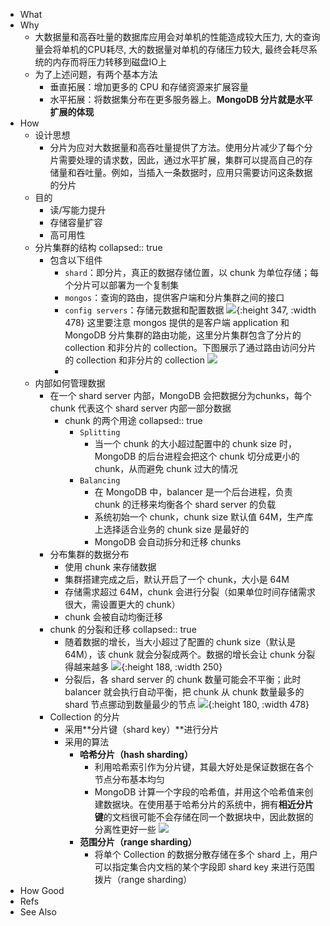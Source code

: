 - What
- Why
	- 大数据量和高吞吐量的数据库应用会对单机的性能造成较大压力, 大的查询量会将单机的CPU耗尽, 大的数据量对单机的存储压力较大, 最终会耗尽系统的内存而将压力转移到磁盘IO上
	- 为了上述问题，有两个基本方法
		- 垂直拓展：增加更多的 CPU 和存储资源来扩展容量
		- 水平拓展：将数据集分布在更多服务器上。**MongoDB 分片就是水平扩展的体现**
- How
	- 设计思想
		- 分片为应对大数据量和高吞吐量提供了方法。使用分片减少了每个分片需要处理的请求数，因此，通过水平扩展，集群可以提高自己的存储量和吞吐量。例如，当插入一条数据时，应用只需要访问这条数据的分片
	- 目的
		- 读/写能力提升
		- 存储容量扩容
		- 高可用性
	- 分片集群的结构
	  collapsed:: true
		- 包含以下组件
			- `shard`：即分片，真正的数据存储位置，以 chunk 为单位存储；每个分片可以部署为一个复制集
			- `mongos`：查询的路由，提供客户端和分片集群之间的接口
			- `config servers`：存储元数据和配置数据
			   ![](https://pdai.tech/images/db/mongo/mongo-z-shard-1.png){:height 347, :width 478}
			  这里要注意 mongos 提供的是客户端 application 和 MongoDB 分片集群的路由功能，这里分片集群包含了分片的 collection 和非分片的 collection。下图展示了通过路由访问分片的 collection 和非分片的 collection
			  ![](https://pdai.tech/images/db/mongo/mongo-z-shard-2.png)
			-
	- 内部如何管理数据
		- 在一个 shard server 内部，MongoDB 会把数据分为chunks，每个 chunk 代表这个 shard server 内部一部分数据
			- chunk 的两个用途
			  collapsed:: true
				- `Splitting`
					- 当一个 chunk 的大小超过配置中的 chunk size 时，MongoDB 的后台进程会把这个 chunk 切分成更小的 chunk，从而避免 chunk 过大的情况
				- `Balancing`
					- 在 MongoDB 中，balancer 是一个后台进程，负责 chunk 的迁移来均衡各个 shard server 的负载
					- 系统初始一个 chunk，chunk size 默认值 64M，生产库上选择适合业务的 chunk size 是最好的
					- MongoDB 会自动拆分和迁移 chunks
		- 分布集群的数据分布
			- 使用 chunk 来存储数据
			- 集群搭建完成之后，默认开启了一个 chunk，大小是 64M
			- 存储需求超过 64M，chunk 会进行分裂（如果单位时间存储需求很大，需设置更大的 chunk）
			- chunk 会被自动均衡迁移
		- chunk 的分裂和迁移
		  collapsed:: true
			- 随着数据的增长，当大小超过了配置的 chunk size（默认是 64M），该 chunk 就会分裂成两个。数据的增长会让 chunk 分裂得越来越多
			  ![](https://pdai.tech/images/db/mongo/mongo-z-shard-4.png){:height 188, :width 250}
			- 分裂后，各 shard server 的 chunk 数量可能会不平衡；此时 balancer 就会执行自动平衡，把 chunk 从 chunk 数量最多的 shard 节点挪动到数量最少的节点
			  ![](https://pdai.tech/images/db/mongo/mongo-z-shard-5.png){:height 180, :width 478}
		- Collection 的分片
			- 采用**分片键（shard key）**进行分片
			- 采用的算法
				- **哈希分片（hash sharding）**
					- 利用哈希索引作为分片键，其最大好处是保证数据在各个节点分布基本均匀
					- MongoDB 计算一个字段的哈希值，并用这个哈希值来创建数据块。在使用基于哈希分片的系统中，拥有**相近分片键**的文档很可能不会存储在同一个数据块中，因此数据的分离性更好一些
					  ![](https://pdai.tech/images/db/mongo/mongo-z-shard-6.png)
				- **范围分片（range sharding）**
					- 将单个 Collection 的数据分散存储在多个 shard 上，用户可以指定集合内文档的某个字段即 shard key 来进行范围拨片（range sharding）
- How Good
- Refs
- See Also
